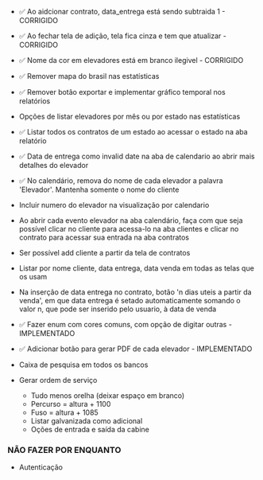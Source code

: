 - ✅ Ao aidcionar contrato, data_entrega está sendo subtraida 1 - CORRIGIDO
- ✅ Ao fechar tela de adição, tela fica cinza e tem que atualizar - CORRIGIDO
- ✅ Nome da cor em elevadores está em branco ilegivel - CORRIGIDO

- ✅ Remover mapa do brasil nas estatísticas
- ✅ Remover botão exportar e implementar gráfico temporal nos relatórios
- Opções de listar elevadores por mês ou por estado nas estatísticas
- ✅ Listar todos os contratos de um estado ao acessar o estado na aba relatório

- ✅ Data de entrega como invalid date na aba de calendario ao abrir mais detalhes do elevador
- ✅ No calendário, remova do nome de cada elevador a palavra 'Elevador'. Mantenha somente o nome do cliente
- Incluir numero do elevador na visualização por calendario
- Ao abrir cada evento elevador na aba calendário, faça com que seja possível clicar no cliente para acessa-lo na aba clientes e clicar no contrato para acessar sua entrada na aba contratos

- Ser possível add cliente a partir da tela de contratos
- Listar por nome cliente, data entrega, data venda em todas as telas que os usam
- Na inserção de data entrega no contrato, botão 'n dias uteis a partir da venda', em que data entrega é setado automaticamente somando o valor n, que pode ser inserido pelo usuario, à data de venda

- ✅ Fazer enum com cores comuns, com opção de digitar outras - IMPLEMENTADO
- ✅ Adicionar botão para gerar PDF de cada elevador - IMPLEMENTADO
- Caixa de pesquisa em todos os bancos

- Gerar ordem de serviço
	- Tudo menos orelha (deixar espaço em branco)
	- Percurso = altura + 1100
	- Fuso = altura + 1085
	- Listar galvanizada como adicional
	- Oções de entrada e saída da cabine

### NÃO FAZER POR ENQUANTO

- Autenticação
